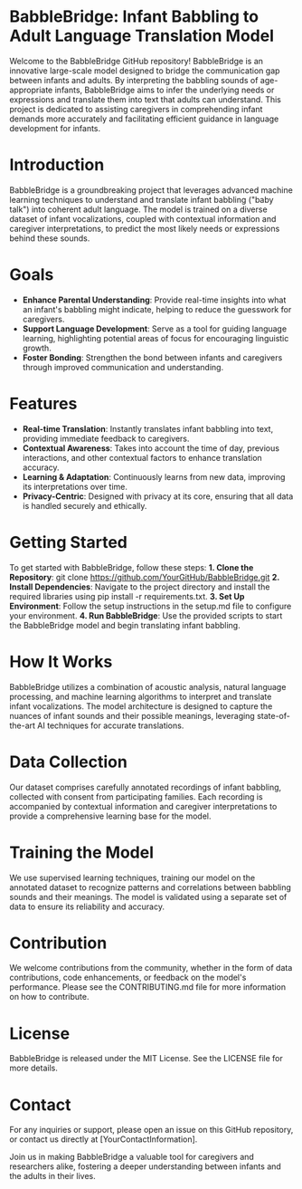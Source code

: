 # BabbleBridge: Infant Babbling to Adult Language Translation Model
Welcome to the BabbleBridge GitHub repository! BabbleBridge is an innovative large-scale model designed to bridge the communication gap between infants and adults. By interpreting the babbling sounds of age-appropriate infants, BabbleBridge aims to infer the underlying needs or expressions and translate them into text that adults can understand. This project is dedicated to assisting caregivers in comprehending infant demands more accurately and facilitating efficient guidance in language development for infants.

# Introduction
BabbleBridge is a groundbreaking project that leverages advanced machine learning techniques to understand and translate infant babbling ("baby talk") into coherent adult language. The model is trained on a diverse dataset of infant vocalizations, coupled with contextual information and caregiver interpretations, to predict the most likely needs or expressions behind these sounds.

# Goals
- **Enhance Parental Understanding**: Provide real-time insights into what an infant's babbling might indicate, helping to reduce the guesswork for caregivers.
- **Support Language Development**: Serve as a tool for guiding language learning, highlighting potential areas of focus for encouraging linguistic growth.
- **Foster Bonding**: Strengthen the bond between infants and caregivers through improved communication and understanding.

# Features
- **Real-time Translation**: Instantly translates infant babbling into text, providing immediate feedback to caregivers.
- **Contextual Awareness**: Takes into account the time of day, previous interactions, and other contextual factors to enhance translation accuracy.
- **Learning & Adaptation**: Continuously learns from new data, improving its interpretations over time.
- **Privacy-Centric**: Designed with privacy at its core, ensuring that all data is handled securely and ethically.

# Getting Started
To get started with BabbleBridge, follow these steps:
**1. Clone the Repository**: git clone https://github.com/YourGitHub/BabbleBridge.git 
**2. Install Dependencies**: Navigate to the project directory and install the required libraries using pip install -r requirements.txt.
**3. Set Up Environment**: Follow the setup instructions in the setup.md file to configure your environment.
**4. Run BabbleBridge**: Use the provided scripts to start the BabbleBridge model and begin translating infant babbling.

# How It Works
BabbleBridge utilizes a combination of acoustic analysis, natural language processing, and machine learning algorithms to interpret and translate infant vocalizations. The model architecture is designed to capture the nuances of infant sounds and their possible meanings, leveraging state-of-the-art AI techniques for accurate translations.

# Data Collection
Our dataset comprises carefully annotated recordings of infant babbling, collected with consent from participating families. Each recording is accompanied by contextual information and caregiver interpretations to provide a comprehensive learning base for the model.

# Training the Model
We use supervised learning techniques, training our model on the annotated dataset to recognize patterns and correlations between babbling sounds and their meanings. The model is validated using a separate set of data to ensure its reliability and accuracy.

# Contribution
We welcome contributions from the community, whether in the form of data contributions, code enhancements, or feedback on the model's performance. Please see the CONTRIBUTING.md file for more information on how to contribute.

# License
BabbleBridge is released under the MIT License. See the LICENSE file for more details.

# Contact
For any inquiries or support, please open an issue on this GitHub repository, or contact us directly at [YourContactInformation].

Join us in making BabbleBridge a valuable tool for caregivers and researchers alike, fostering a deeper understanding between infants and the adults in their lives.
